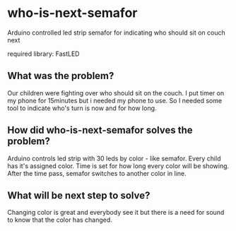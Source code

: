 # who-is-next-semafor
Arduino controlled led strip semafor for indicating who should sit on couch next

required library: FastLED

## What was the problem?
Our children were fighting over who should sit on the couch. I put timer on my phone for 15minutes but i needed my phone to use. So I needed some tool to indicate who's turn is now and for how long.

## How did who-is-next-semafor solves the problem?
Arduino controls led strip with 30 leds by color - like semafor. Every child has it's assigned color. Time is set for how long every color will be showing. After the time pass, semafor switches to another color in line.

## What will be next step to solve?
Changing color is great and everybody see it but there is a need for sound to know that the color has changed.
